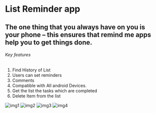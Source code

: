 
# List Reminder app
##   The one thing that you always have on you is your phone – this ensures that remind me apps help you to get things done.
   
######   Key features
1. Find History of List
2. Users can set reminders
3. Comments
4. Compatible with All android Devices.
5. Get the list the tasks which are completed
6. Delete Item from the list

![img1](https://github.com/Saurabh-7552/Apps/blob/master/ListReminder/1.jpeg) 
![img2](https://github.com/Saurabh-7552/Apps/blob/master/ListReminder/2.jpeg)
![img3](https://github.com/Saurabh-7552/Apps/blob/master/ListReminder/3.jpeg)
![img4](https://github.com/Saurabh-7552/Apps/blob/master/ListReminder/4.jpeg)
